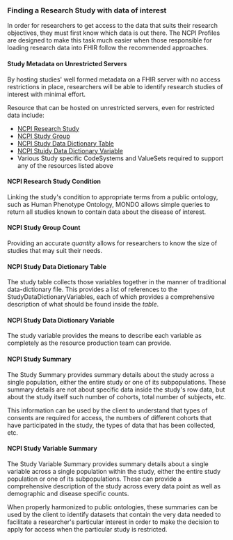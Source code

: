 ### Finding a Research Study with data of interest
In order for researchers to get access to the data that suits their research objectives, they must first know which data is out there. The NCPI Profiles are designed to make this task much easier when those responsible for loading research data into FHIR follow the recommended approaches. 

#### Study Metadata on Unrestricted Servers
By hosting studies' well formed metadata on a FHIR server with no access restrictions in place, researchers will be able to identify research studies of interest with minimal effort. 

Resource that can be hosted on unrestricted servers, even for restricted data include: 
* [NCPI Research Study](StructureDefinition-ncpi-research-study.html)
* [NCPI Study Group](StructureDefinition-study-group.html)
* [NCPI Study Data Dictionary Table](StructureDefinition-study-data-dictionary-table.html)
* [NCPI Stuidy Data Dictionary Variable](StructureDefinition-study-data-dictionary-variable.html)
* Various Study specific CodeSystems and ValueSets required to support any of the resources listed above

#### NCPI Research Study Condition
Linking the study's condition to appropriate terms from a public ontology, such as Human Phenotype Ontology, MONDO allows simple queries to return all studies known to contain data about the disease of interest. 

#### NCPI Study Group Count
Providing an accurate *quantity* allows for researchers to know the size of studies that may suit their needs. 

#### NCPI Study Data Dictionary Table
The study table collects those variables together in the manner of traditional data-dictionary file. This provides a list of references to the StudyDataDictionaryVariables, each of which provides a comprehensive description of what should be found inside the *table*.

#### NCPI Study Data Dictionary Variable
The study variable provides the means to describe each variable as completely as the resource production team can provide. 

#### NCPI Study Summary
The Study Summary provides summary details about the study across a single population, either the entire study or one of its subpopulations. These summary details are not about specific data inside the study's row data, but about the study itself such number of cohorts, total number of subjects, etc.

This information can be used by the client to understand that types of consents are required for access, the numbers of different cohorts that have participated in the study, the types of data that has been collected, etc. 

#### NCPI Study Variable Summary
The Study Variable Summary provides summary details about a single variable across a single population within the study, either the entire study population or one of its subpopulations. These can provide a comprehensive description of the study across every data point as well as demographic and disease specific counts. 

When properly harmonized to public ontologies, these summaries can be used by the client to identify datasets that contain the very data needed to facilitate a researcher's particular interest in order to make the decision to apply for access when the particular study is restricted. 
